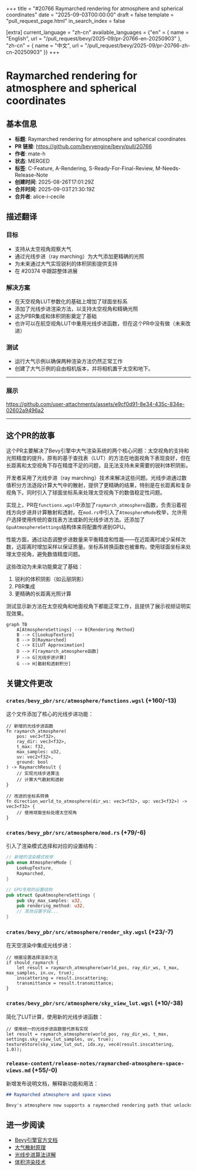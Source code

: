 +++
title = "#20766 Raymarched rendering for atmosphere and spherical coordinates"
date = "2025-09-03T00:00:00"
draft = false
template = "pull_request_page.html"
in_search_index = false

[extra]
current_language = "zh-cn"
available_languages = {"en" = { name = "English", url = "/pull_request/bevy/2025-09/pr-20766-en-20250903" }, "zh-cn" = { name = "中文", url = "/pull_request/bevy/2025-09/pr-20766-zh-cn-20250903" }}
+++

# Raymarched rendering for atmosphere and spherical coordinates

## 基本信息
- **标题**: Raymarched rendering for atmosphere and spherical coordinates
- **PR 链接**: https://github.com/bevyengine/bevy/pull/20766
- **作者**: mate-h
- **状态**: MERGED
- **标签**: C-Feature, A-Rendering, S-Ready-For-Final-Review, M-Needs-Release-Note
- **创建时间**: 2025-08-26T17:01:29Z
- **合并时间**: 2025-09-03T21:30:19Z
- **合并者**: alice-i-cecile

## 描述翻译

### 目标
- 支持从太空视角观察大气
- 通过光线步进（ray marching）为大气添加更精确的光照
- 为未来通过大气实现锐利的体积阴影提供支持
- 在 #20374 中跟踪整体进展

### 解决方案
- 在天空视角LUT参数化的基础上增加了球面坐标系
- 添加了光线步进渲染方法，以支持太空视角和精确光照
- 这为PBR集成和体积阴影奠定了基础
- 也许可以在航空视角LUT中重用光线步进函数，但在这个PR中没有做（未来改进）

### 测试
- 运行大气示例以确保两种渲染方法仍然正常工作
- 创建了大气示例的自由相机版本，并将相机置于太空和地下。

---

### 展示

https://github.com/user-attachments/assets/e9cf0d91-8e34-435c-834e-02602a9496a2

---

## 这个PR的故事

这个PR主要解决了Bevy引擎中大气渲染系统的两个核心问题：太空视角的支持和光照精度的提升。原有的基于查找表（LUT）的方法在地面视角下表现良好，但在长距离和太空视角下存在精度不足的问题，且无法支持未来需要的锐利体积阴影。

开发者采用了光线步进（ray marching）技术来解决这些问题。光线步进通过数值积分方法逐段计算大气中的散射，提供了更精确的结果，特别是在长距离和复杂视角下。同时引入了球面坐标系来处理太空视角下的数值稳定性问题。

实现上，PR在`functions.wgsl`中添加了`raymarch_atmosphere`函数，负责沿着视线方向步进并计算散射和透射。在`mod.rs`中引入了`AtmosphereMode`枚举，允许用户选择使用传统的查找表方法或新的光线步进方法。还添加了`GpuAtmosphereSettings`结构体来将配置传递到GPU。

性能方面，通过动态调整步进数量来平衡精度和性能——在近距离时减少采样次数，远距离时增加采样以保证质量。坐标系转换函数也被重构，使用球面坐标来处理太空视角，避免数值精度问题。

这些改动为未来功能奠定了基础：
1. 锐利的体积阴影（如云层阴影）
2. PBR集成
3. 更精确的长距离光照计算

测试显示新方法在太空视角和地面视角下都能正常工作，且提供了展示视频证明实现效果。

```mermaid
graph TB
    A[AtmosphereSettings] --> B{Rendering Method}
    B --> C[LookupTexture]
    B --> D[Raymarched]
    C --> E[LUT Approximation]
    D --> F[raymarch_atmosphere函数]
    F --> G[光线步进计算]
    G --> H[散射和透射积分]
```

## 关键文件更改

### `crates/bevy_pbr/src/atmosphere/functions.wgsl` (+160/-13)
这个文件添加了核心的光线步进功能：

```wgsl
// 新增的光线步进函数
fn raymarch_atmosphere(
    pos: vec3<f32>,
    ray_dir: vec3<f32>,
    t_max: f32,
    max_samples: u32,
    uv: vec2<f32>,
    ground: bool
) -> RaymarchResult {
    // 实现光线步进算法
    // 计算大气散射和透射
}

// 改进的坐标系转换
fn direction_world_to_atmosphere(dir_ws: vec3<f32>, up: vec3<f32>) -> vec3<f32> {
    // 使用球面坐标处理太空视角
}
```

### `crates/bevy_pbr/src/atmosphere/mod.rs` (+79/-6)
引入了渲染模式选择和对应的设置结构：

```rust
// 新增的渲染模式枚举
pub enum AtmosphereMode {
    LookupTexture,
    Raymarched,
}

// GPU专用的设置结构
pub struct GpuAtmosphereSettings {
    pub sky_max_samples: u32,
    pub rendering_method: u32,
    // 其他设置字段...
}
```

### `crates/bevy_pbr/src/atmosphere/render_sky.wgsl` (+23/-7)
在天空渲染中集成光线步进：

```wgsl
// 根据设置选择渲染方法
if should_raymarch {
    let result = raymarch_atmosphere(world_pos, ray_dir_ws, t_max, max_samples, in.uv, true);
    inscattering = result.inscattering;
    transmittance = result.transmittance;
}
```

### `crates/bevy_pbr/src/atmosphere/sky_view_lut.wgsl` (+10/-38)
简化了LUT计算，使用新的光线步进函数：

```wgsl
// 使用统一的光线步进函数替代原有实现
let result = raymarch_atmosphere(world_pos, ray_dir_ws, t_max, settings.sky_view_lut_samples, uv, true);
textureStore(sky_view_lut_out, idx.xy, vec4(result.inscattering, 1.0));
```

### `release-content/release-notes/raymarched-atmosphere-space-views.md` (+55/-0)
新增发布说明文档，解释新功能和用法：

```markdown
## Raymarched atmosphere and space views

Bevy's atmosphere now supports a raymarched rendering path that unlocks accurate views from above the atmosphere...
```

## 进一步阅读

- [Bevy引擎官方文档](https://bevyengine.org/)
- [大气散射原理](https://en.wikipedia.org/wiki/Atmospheric_scattering)
- [光线步进算法详解](https://www.shadertoy.com/view/XlBSRz)
- [体积渲染技术](https://developer.nvidia.com/gpugems/gpugems/part-vi-beyond-triangles/chapter-39-volume-rendering-techniques)